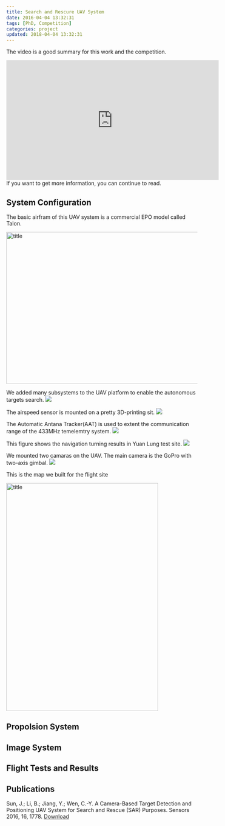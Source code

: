 ```yaml
---
title: Search and Rescure UAV System
date: 2016-04-04 13:32:31
tags: [PhD, Competition]
categories: project
updated: 2018-04-04 13:32:31
---
```

The video is a good summary for this work and the competition.
<iframe width="560" height="315" src="https://www.youtube.com/embed/ZK2kLsNICog?list=PLExhUFMJ8R20t3anCNDYLnFilz3u3lc0S" frameborder="0" allowfullscreen></iframe>
If you want to get more information, you can continue to read.
<!-- more -->

## System Configuration

The basic airfram of this UAV system is a commercial EPO model called Talon.

<img src="/images/strike2.png" width = "600" height = "400" alt="title" align=center />

We added many subsystems to the UAV platform to enable the autonomous targets search.
![](/images/strike1.png)

The airspeed sensor is mounted on a pretty 3D-printing sit.
![](/images/strike3.png) 

The Automatic Antana Tracker(AAT) is used to extent the communication range of the 433MHz temelemtry system.
![](/images/strike4.png) 


This figure shows the navigation turning results in Yuan Lung test site.
![](/images/strike6.png) 

We mounted two camaras on the UAV. The main camera is the GoPro with two-axis gimbal.
![](/images/strike7.png) 

This is the map we built for the flight site 

<img src="/images/strike9.png" width = "400" height = "600" alt="title" align=center />

## Propolsion System

## Image System

## Flight Tests and Results


## Publications
Sun, J.; Li, B.; Jiang, Y.; Wen, C.-Y.	A Camera-Based Target Detection and Positioning UAV System for Search and Rescue (SAR) Purposes. Sensors 2016, 16, 1778. <i class="fa fa-download"></i> [Download](http://www.mdpi.com/1424-8220/16/11/1778/pdf)
